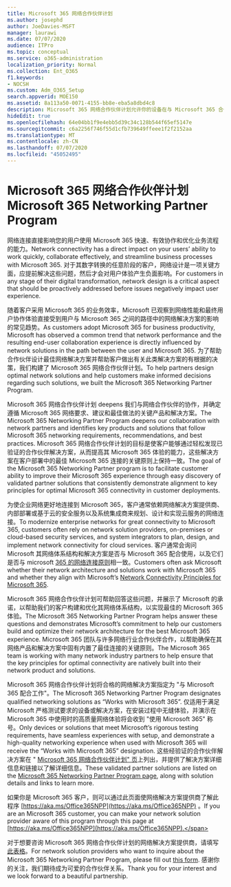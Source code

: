 ```yaml
---
title: Microsoft 365 网络合作伙伴计划
ms.author: josephd
author: JoeDavies-MSFT
manager: laurawi
ms.date: 07/07/2020
audience: ITPro
ms.topic: conceptual
ms.service: o365-administration
localization_priority: Normal
ms.collection: Ent_O365
f1.keywords:
- NOCSH
ms.custom: Adm_O365_Setup
search.appverid: MOE150
ms.assetid: 8a113a50-0071-4155-bb8e-eba5a8dbd4c8
description: Microsoft 365 网络合作伙伴计划允许你的设备在与 Microsoft 365 合作时获得认证。
hideEdit: true
ms.openlocfilehash: 64e04bb1f9e4ebb5d39c34c128b544f65ef5147e
ms.sourcegitcommit: c6a2256f746f55d1cfb739649ffeee1f2f2152aa
ms.translationtype: MT
ms.contentlocale: zh-CN
ms.lasthandoff: 07/07/2020
ms.locfileid: "45052495"
---
```

# <a name="microsoft-365-networking-partner-program"></a><span data-ttu-id="2492a-103">Microsoft 365 网络合作伙伴计划</span><span class="sxs-lookup"><span data-stu-id="2492a-103">Microsoft 365 Networking Partner Program</span></span>

<span data-ttu-id="2492a-104">网络连接直接影响您的用户使用 Microsoft 365 快速、有效协作和优化业务流程的能力。</span><span class="sxs-lookup"><span data-stu-id="2492a-104">Network connectivity has a direct impact on your users’ ability to work quickly, collaborate effectively, and streamline business processes with Microsoft 365.</span></span> <span data-ttu-id="2492a-105">对于其数字转换的任意阶段的客户，网络设计是一项关键方面，应提前解决这些问题，然后才会对用户体验产生负面影响。</span><span class="sxs-lookup"><span data-stu-id="2492a-105">For customers in any stage of their digital transformation, network design is a critical aspect that should be proactively addressed before issues negatively impact user experience.</span></span>

<span data-ttu-id="2492a-106">随着客户采用 Microsoft 365 的业务效率，Microsoft 已观察到网络性能和最终用户协作体验直接受到用户与 Microsoft 365 之间的路径中的网络解决方案的影响的常见趋势。</span><span class="sxs-lookup"><span data-stu-id="2492a-106">As customers adopt Microsoft 365 for business productivity, Microsoft has observed a common trend that network performance and the resulting end-user collaboration experience is directly influenced by network solutions in the path between the user and Microsoft 365.</span></span> <span data-ttu-id="2492a-107">为了帮助合作伙伴设计最佳网络解决方案并帮助客户做出有关此类解决方案的有根据的决策，我们构建了 Microsoft 365 网络合作伙伴计划。</span><span class="sxs-lookup"><span data-stu-id="2492a-107">To help partners design optimal network solutions and help customers make informed decisions regarding such solutions, we built the Microsoft 365 Networking Partner Program.</span></span>

<span data-ttu-id="2492a-108">Microsoft 365 网络合作伙伴计划 deepens 我们与网络合作伙伴的协作，并确定遵循 Microsoft 365 网络要求、建议和最佳做法的关键产品和解决方案。</span><span class="sxs-lookup"><span data-stu-id="2492a-108">The Microsoft 365 Networking Partner Program deepens our collaboration with network partners and identifies key products and solutions that follow Microsoft 365 networking requirements, recommendations, and best practices.</span></span> <span data-ttu-id="2492a-109">Microsoft 365 网络合作伙伴计划的目标是使客户能够通过轻松发现已验证的合作伙伴解决方案，从而提高其 Microsoft 365 体验的能力，这些解决方案在客户部署中的最佳 Microsoft 365 连接的关键原则上保持一致。</span><span class="sxs-lookup"><span data-stu-id="2492a-109">The goal of the Microsoft 365 Networking Partner program is to facilitate customer ability to improve their Microsoft 365 experience through easy discovery of validated partner solutions that consistently demonstrate alignment to key principles for optimal Microsoft 365 connectivity in customer deployments.</span></span>

<span data-ttu-id="2492a-110">为使企业网络更好地连接到 Microsoft 365，客户通常依赖网络解决方案提供商、内部部署或基于云的安全服务以及系统集成商来规划、设计和实现云服务的网络连接。</span><span class="sxs-lookup"><span data-stu-id="2492a-110">To modernize enterprise networks for great connectivity to Microsoft 365, customers often rely on network solution providers, on-premises or cloud-based security services, and system integrators to plan, design, and implement network connectivity for cloud services.</span></span> <span data-ttu-id="2492a-111">客户通常会询问 Microsoft 其网络体系结构和解决方案是否与 Microsoft 365 配合使用，以及它们是否与 microsoft [365 的网络连接原则](https://aka.ms/PNC)相一致。</span><span class="sxs-lookup"><span data-stu-id="2492a-111">Customers often ask Microsoft whether their network architecture and solutions work with Microsoft 365 and whether they align with Microsoft’s [Network Connectivity Principles for Microsoft 365](https://aka.ms/PNC).</span></span>

<span data-ttu-id="2492a-112">Microsoft 365 网络合作伙伴计划可帮助回答这些问题，并展示了 Microsoft 的承诺，以帮助我们的客户构建和优化其网络体系结构，以实现最佳的 Microsoft 365 体验。</span><span class="sxs-lookup"><span data-stu-id="2492a-112">The Microsoft 365 Networking Partner Program helps answer these questions and demonstrates Microsoft’s commitment to help our customers build and optimize their network architecture for the best Microsoft 365 experience.</span></span> <span data-ttu-id="2492a-113">Microsoft 365 团队与许多网络行业合作伙伴合作，以帮助确保在其网络产品和解决方案中固有内置了最佳连接的关键原则。</span><span class="sxs-lookup"><span data-stu-id="2492a-113">The Microsoft 365 team is working with many network industry partners to help ensure that the key principles for optimal connectivity are natively built into their network product and solutions.</span></span>

<span data-ttu-id="2492a-114">Microsoft 365 网络合作伙伴计划将合格的网络解决方案指定为 "与 Microsoft 365 配合工作"。</span><span class="sxs-lookup"><span data-stu-id="2492a-114">The Microsoft 365 Networking Partner Program designates qualified networking solutions as “Works with Microsoft 365”.</span></span> <span data-ttu-id="2492a-115">仅适用于满足 Microsoft 严格测试要求的设备或解决方案，在安装过程中无缝体验，并演示在 Microsoft 365 中使用时的高质量网络体验将会收到 "使用 Microsoft 365" 称号。</span><span class="sxs-lookup"><span data-stu-id="2492a-115">Only devices or solutions that meet Microsoft’s rigorous testing requirements, have seamless experiences with setup, and demonstrate a high-quality networking experience when used with Microsoft 365 will receive the “Works with Microsoft 365” designation.</span></span> <span data-ttu-id="2492a-116">这些经验证的合作伙伴解决方案在 " [Microsoft 365 网络合作伙伴计划" 页](https://www.microsoft.com/microsoft-365/partners/O365networkingpartners)上列出，并提供了解决方案详细信息和链接以了解详细信息。</span><span class="sxs-lookup"><span data-stu-id="2492a-116">These validated partner solutions are listed on the [Microsoft 365 Networking Partner Program page](https://www.microsoft.com/microsoft-365/partners/O365networkingpartners), along with solution details and links to learn more.</span></span>

<span data-ttu-id="2492a-117">如果你是 Microsoft 365 客户，则可以通过此页面使网络解决方案提供商了解此程序 [https://aka.ms/Office365NPP](https://aka.ms/Office365NPP) 。</span><span class="sxs-lookup"><span data-stu-id="2492a-117">If you are an Microsoft 365 customer, you can make your network solution provider aware of this program through this page at [https://aka.ms/Office365NPP](https://aka.ms/Office365NPP).</span></span>

<span data-ttu-id="2492a-118">对于想要咨询 Microsoft 365 网络合作伙伴计划的网络解决方案提供商，请填写[此表格](https://forms.office.com/Pages/ResponsePage.aspx?id=v4j5cvGGr0GRqy180BHbRyMNEapKtzJHu98R0YXYz1RUN0QxSUVEWTdRVTdIV1RTWjIzOVk0QkE4US4u)。</span><span class="sxs-lookup"><span data-stu-id="2492a-118">For network solution providers who want to inquire about the Microsoft 365 Networking Partner Program, please fill out [this form](https://forms.office.com/Pages/ResponsePage.aspx?id=v4j5cvGGr0GRqy180BHbRyMNEapKtzJHu98R0YXYz1RUN0QxSUVEWTdRVTdIV1RTWjIzOVk0QkE4US4u).</span></span> <span data-ttu-id="2492a-119">感谢你的关注，我们期待成为可爱的合作伙伴关系。</span><span class="sxs-lookup"><span data-stu-id="2492a-119">Thank you for your interest and we look forward to a beautiful partnership.</span></span>
